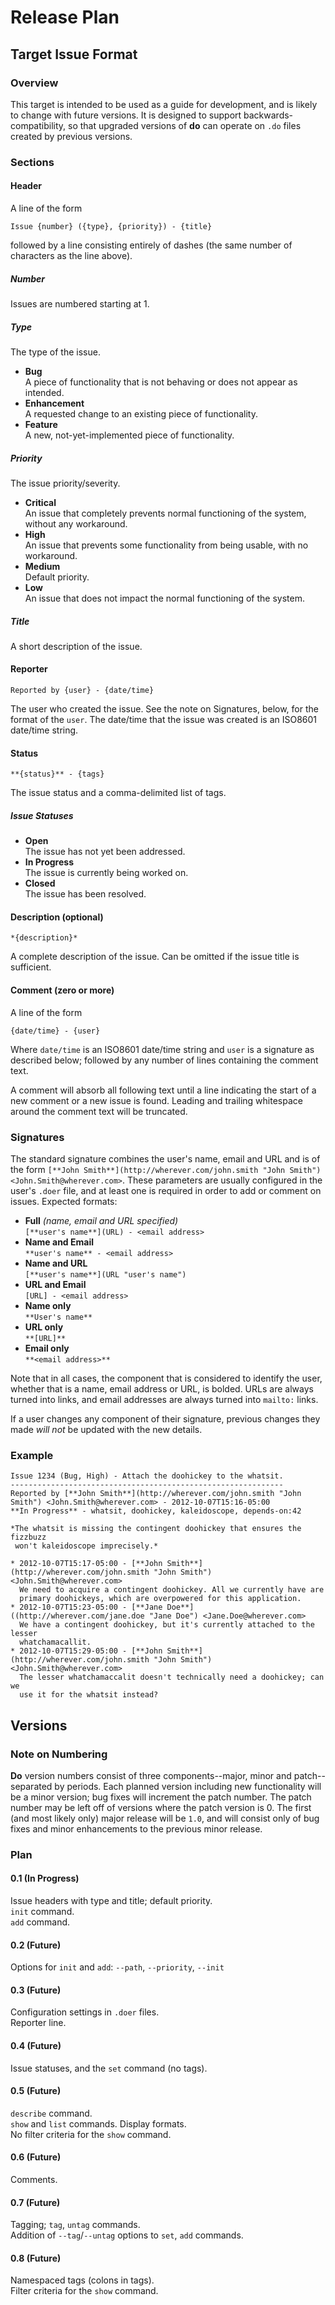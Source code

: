 # Release Plan

## Target Issue Format

### Overview

This target is intended to be used as a guide for development,
and is likely to change with future versions. It is designed to
support backwards-compatibility, so that upgraded versions of **do**
can operate on `.do` files created by previous versions.

### Sections

#### Header

A line of the form

	Issue {number} ({type}, {priority}) - {title}

followed by a line consisting entirely of dashes (the same number of characters
as the line above).

##### Number

Issues are numbered starting at 1.

##### Type

The type of the issue.

* **Bug**  
  A piece of functionality that is not behaving or does not appear as intended.
* **Enhancement**  
  A requested change to an existing piece of functionality.
* **Feature**  
  A new, not-yet-implemented piece of functionality.

##### Priority

The issue priority/severity.

* **Critical**  
  An issue that completely prevents normal functioning of the system, without
  any workaround.
* **High**  
  An issue that prevents some functionality from being usable, with no
  workaround.
* **Medium**  
  Default priority.
* **Low**  
  An issue that does not impact the normal functioning of the system.

##### Title

A short description of the issue.

#### Reporter

	Reported by {user} - {date/time}

The user who created the issue. See the note on Signatures, below, for the
format of the `user`. The date/time that the issue was created is an ISO8601
date/time string.

#### Status

	**{status}** - {tags}

The issue status and a comma-delimited list of tags.

##### Issue Statuses

* **Open**  
  The issue has not yet been addressed.
* **In Progress**  
  The issue is currently being worked on.
* **Closed**  
  The issue has been resolved.

#### Description (optional)

	*{description}*

A complete description of the issue. Can be omitted if the issue title is
sufficient.

#### Comment (zero or more)

A line of the form

	{date/time} - {user}

Where `date/time` is an ISO8601 date/time string and `user` is a signature as
described below; followed by any number of lines containing the comment text.

A comment will absorb all following text until a line indicating the start of a
new comment or a new issue is found. Leading and trailing whitespace around the
comment text will be truncated.

### Signatures

The standard signature combines the user's name, email and URL and is of the
form `[**John Smith**](http://wherever.com/john.smith "John Smith") <John.Smith@wherever.com>`.
These parameters are usually configured in the user's `.doer` file, and at
least one is required in order to add or comment on issues. Expected formats:

* **Full** *(name, email and URL specified)*  
  `[**user's name**](URL) - <email address>`
* **Name and Email**  
  `**user's name** - <email address>`
* **Name and URL**  
  `[**user's name**](URL "user's name")`
* **URL and Email**  
  `[URL] - <email address>`
* **Name only**  
  `**User's name**`
* **URL only**  
  `**[URL]**`
* **Email only**  
  `**<email address>**`

Note that in all cases, the component that is considered to identify the user,
whether that is a name, email address or URL, is bolded. URLs are always turned
into links, and email addresses are always turned into `mailto:` links. 

If a user changes any component of their signature, previous changes they made
*will not* be updated with the new details.

### Example

    Issue 1234 (Bug, High) - Attach the doohickey to the whatsit.
    -------------------------------------------------------------
    Reported by [**John Smith**](http://wherever.com/john.smith "John Smith") <John.Smith@wherever.com> - 2012-10-07T15:16-05:00  
    **In Progress** - whatsit, doohickey, kaleidoscope, depends-on:42

    *The whatsit is missing the contingent doohickey that ensures the fizzbuzz
	 won't kaleidoscope imprecisely.*

    * 2012-10-07T15:17-05:00 - [**John Smith**](http://wherever.com/john.smith "John Smith") <John.Smith@wherever.com>  
      We need to acquire a contingent doohickey. All we currently have are
	  primary doohickeys, which are overpowered for this application.
    * 2012-10-07T15:23-05:00 - [**Jane Doe**]((http://wherever.com/jane.doe "Jane Doe") <Jane.Doe@wherever.com>  
      We have a contingent doohickey, but it's currently attached to the lesser
	  whatchamacallit.
    * 2012-10-07T15:29-05:00 - [**John Smith**](http://wherever.com/john.smith "John Smith") <John.Smith@wherever.com>  
      The lesser whatchamaccalit doesn't technically need a doohickey; can we
	  use it for the whatsit instead?

## Versions

### Note on Numbering

**Do** version numbers consist of three components--major, minor and patch--
separated by periods. Each planned version including new functionality will be
a minor version; bug fixes will increment the patch number. The patch number
may be left off of versions where the patch version is 0. The first (and most
likely only) major release will be `1.0`, and will consist only of bug fixes
and minor enhancements to the previous minor release.


### Plan

#### 0.1 (In Progress)

Issue headers with type and title; default priority.  
`init` command.  
`add` command.  

#### 0.2 (Future)

Options for `init` and `add`: `--path`, `--priority`, `--init`

#### 0.3 (Future)

Configuration settings in `.doer` files.  
Reporter line.  

#### 0.4 (Future)

Issue statuses, and the `set` command (no tags).

#### 0.5 (Future)

`describe` command.  
`show` and `list` commands. Display formats.  
No filter criteria for the `show` command.  

#### 0.6 (Future)

Comments.

#### 0.7 (Future)

Tagging; `tag`, `untag` commands.  
Addition of `--tag`/`--untag` options to `set`, `add` commands.  

#### 0.8 (Future)

Namespaced tags (colons in tags).  
Filter criteria for the `show` command.  
